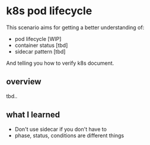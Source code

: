 # k8s pod lifecycle

This scenario aims for getting a better understanding of:

- pod lifecycle [WIP]
- container status [tbd]
- sidecar pattern [tbd]

And telling you how to verify k8s document.

## overview

tbd..

## what I learned

- Don't use sidecar if you don't have to
- phase, status, conditions are different things
